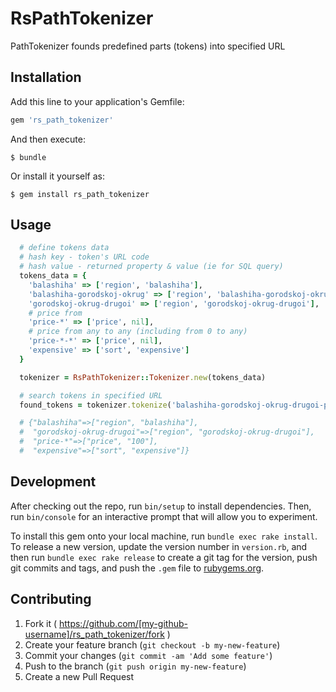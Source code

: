 # RsPathTokenizer

PathTokenizer founds predefined parts (tokens) into specified URL

## Installation

Add this line to your application's Gemfile:

```ruby
gem 'rs_path_tokenizer'
```

And then execute:

    $ bundle

Or install it yourself as:

    $ gem install rs_path_tokenizer

## Usage

```ruby
  # define tokens data
  # hash key - token's URL code
  # hash value - returned property & value (ie for SQL query)
  tokens_data = {
    'balashiha' => ['region', 'balashiha'],
    'balashiha-gorodskoj-okrug' => ['region', 'balashiha-gorodskoj-okrug'],
    'gorodskoj-okrug-drugoi' => ['region', 'gorodskoj-okrug-drugoi'],
    # price from
    'price-*' => ['price', nil],
    # price from any to any (including from 0 to any)
    'price-*-*' => ['price', nil],
    'expensive' => ['sort', 'expensive']
  }

  tokenizer = RsPathTokenizer::Tokenizer.new(tokens_data)

  # search tokens in specified URL
  found_tokens = tokenizer.tokenize('balashiha-gorodskoj-okrug-drugoi-price-100-expensive')

  # {"balashiha"=>["region", "balashiha"],
  #  "gorodskoj-okrug-drugoi"=>["region", "gorodskoj-okrug-drugoi"],
  #  "price-*"=>["price", "100"],
  #  "expensive"=>["sort", "expensive"]}

```

## Development

After checking out the repo, run `bin/setup` to install dependencies. Then, run `bin/console` for an interactive prompt that will allow you to experiment.

To install this gem onto your local machine, run `bundle exec rake install`. To release a new version, update the version number in `version.rb`, and then run `bundle exec rake release` to create a git tag for the version, push git commits and tags, and push the `.gem` file to [rubygems.org](https://rubygems.org).

## Contributing

1. Fork it ( https://github.com/[my-github-username]/rs_path_tokenizer/fork )
2. Create your feature branch (`git checkout -b my-new-feature`)
3. Commit your changes (`git commit -am 'Add some feature'`)
4. Push to the branch (`git push origin my-new-feature`)
5. Create a new Pull Request
